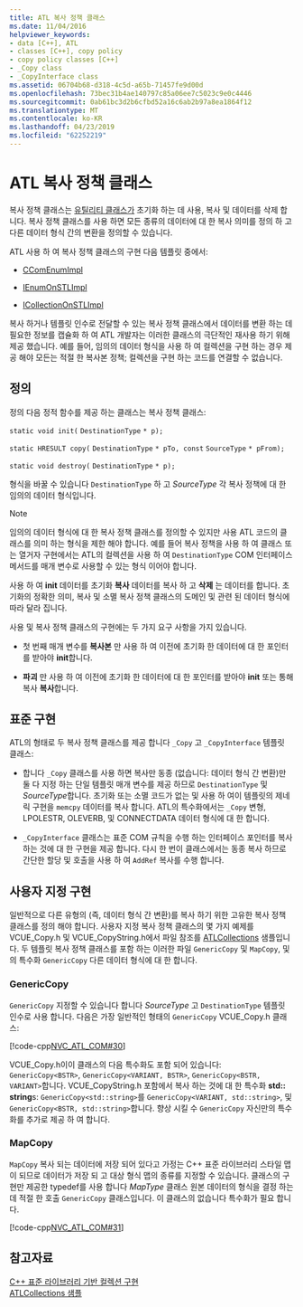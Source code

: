 ```yaml
---
title: ATL 복사 정책 클래스
ms.date: 11/04/2016
helpviewer_keywords:
- data [C++], ATL
- classes [C++], copy policy
- copy policy classes [C++]
- _Copy class
- _CopyInterface class
ms.assetid: 06704b68-d318-4c5d-a65b-71457fe9d00d
ms.openlocfilehash: 73bec31b4ae140797c85a06ee7c5023c9e0c4446
ms.sourcegitcommit: 0ab61bc3d2b6cfbd52a16c6ab2b97a8ea1864f12
ms.translationtype: MT
ms.contentlocale: ko-KR
ms.lasthandoff: 04/23/2019
ms.locfileid: "62252219"
---
```

# <a name="atl-copy-policy-classes"></a>ATL 복사 정책 클래스

복사 정책 클래스는 [유틸리티 클래스가](../atl/utility-classes.md) 초기화 하는 데 사용, 복사 및 데이터를 삭제 합니다. 복사 정책 클래스를 사용 하면 모든 종류의 데이터에 대 한 복사 의미를 정의 하 고 다른 데이터 형식 간의 변환을 정의할 수 있습니다.

ATL 사용 하 여 복사 정책 클래스의 구현 다음 템플릿 중에서:

- [CComEnumImpl](../atl/reference/ccomenumimpl-class.md)

- [IEnumOnSTLImpl](../atl/reference/ienumonstlimpl-class.md)

- [ICollectionOnSTLImpl](../atl/reference/icollectiononstlimpl-class.md)

복사 하거나 템플릿 인수로 전달할 수 있는 복사 정책 클래스에서 데이터를 변환 하는 데 필요한 정보를 캡슐화 하 여 ATL 개발자는 이러한 클래스의 극단적인 재사용 하기 위해 제공 했습니다. 예를 들어, 임의의 데이터 형식을 사용 하 여 컬렉션을 구현 하는 경우 제공 해야 모든는 적절 한 복사본 정책; 컬렉션을 구현 하는 코드를 연결할 수 없습니다.

## <a name="definition"></a>정의

정의 다음 정적 함수를 제공 하는 클래스는 복사 정책 클래스:

`static void init(` `DestinationType` `* p);`

`static HRESULT copy(` `DestinationType` `* pTo, const`  `SourceType` `* pFrom);`

`static void destroy(` `DestinationType` `* p);`

형식을 바꿀 수 있습니다 `DestinationType` 하 고 *SourceType* 각 복사 정책에 대 한 임의의 데이터 형식입니다.

> [!NOTE]
>  임의의 데이터 형식에 대 한 복사 정책 클래스를 정의할 수 있지만 사용 ATL 코드의 클래스를 의미 하는 형식을 제한 해야 합니다. 예를 들어 복사 정책을 사용 하 여 클래스 또는 열거자 구현에서는 ATL의 컬렉션을 사용 하 여 `DestinationType` COM 인터페이스 메서드를 매개 변수로 사용할 수 있는 형식 이어야 합니다.

사용 하 여 **init** 데이터를 초기화 **복사** 데이터를 복사 하 고 **삭제** 는 데이터를 합니다. 초기화의 정확한 의미, 복사 및 소멸 복사 정책 클래스의 도메인 및 관련 된 데이터 형식에 따라 달라 집니다.

사용 및 복사 정책 클래스의 구현에는 두 가지 요구 사항을 가지 있습니다.

- 첫 번째 매개 변수를 **복사본** 만 사용 하 여 이전에 초기화 한 데이터에 대 한 포인터를 받아야 **init**합니다.

- **파괴** 만 사용 하 여 이전에 초기화 한 데이터에 대 한 포인터를 받아야 **init** 또는 통해 복사 **복사**합니다.

## <a name="standard-implementations"></a>표준 구현

ATL의 형태로 두 복사 정책 클래스를 제공 합니다 `_Copy` 고 `_CopyInterface` 템플릿 클래스:

- 합니다 `_Copy` 클래스를 사용 하면 복사만 동종 (없습니다: 데이터 형식 간 변환)만 둘 다 지정 하는 단일 템플릿 매개 변수를 제공 하므로 `DestinationType` 및 *SourceType*합니다. 초기화 또는 소멸 코드가 없는 및 사용 하 여이 템플릿의 제네릭 구현을 `memcpy` 데이터를 복사 합니다. ATL의 특수화에서는 `_Copy` 변형, LPOLESTR, OLEVERB, 및 CONNECTDATA 데이터 형식에 대 한 합니다.

- `_CopyInterface` 클래스는 표준 COM 규칙을 수행 하는 인터페이스 포인터를 복사 하는 것에 대 한 구현을 제공 합니다. 다시 한 번이 클래스에서는 동종 복사 하므로 간단한 할당 및 호출을 사용 하 여 `AddRef` 복사를 수행 합니다.

## <a name="custom-implementations"></a>사용자 지정 구현

일반적으로 다른 유형의 (즉, 데이터 형식 간 변환)를 복사 하기 위한 고유한 복사 정책 클래스를 정의 해야 합니다. 사용자 지정 복사 정책 클래스의 몇 가지 예제를 VCUE_Copy.h 및 VCUE_CopyString.h에서 파일 참조를 [ATLCollections](../overview/visual-cpp-samples.md) 샘플입니다. 두 템플릿 복사 정책 클래스를 포함 하는 이러한 파일 `GenericCopy` 및 `MapCopy`, 및의 특수화 `GenericCopy` 다른 데이터 형식에 대 한 합니다.

### <a name="genericcopy"></a>GenericCopy

`GenericCopy` 지정할 수 있습니다 합니다 *SourceType* 고 `DestinationType` 템플릿 인수로 사용 합니다. 다음은 가장 일반적인 형태의 `GenericCopy` VCUE_Copy.h 클래스:

[!code-cpp[NVC_ATL_COM#30](../atl/codesnippet/cpp/atl-copy-policy-classes_1.h)]

VCUE_Copy.h이이 클래스의 다음 특수화도 포함 되어 있습니다: `GenericCopy<BSTR>`, `GenericCopy<VARIANT, BSTR>`, `GenericCopy<BSTR, VARIANT>`합니다. VCUE_CopyString.h 포함에서 복사 하는 것에 대 한 특수화 **std:: string**s: `GenericCopy<std::string>`를 `GenericCopy<VARIANT, std::string>`, 및 `GenericCopy<BSTR, std::string>`합니다. 향상 시킬 수 `GenericCopy` 자신만의 특수화를 추가로 제공 하 여 합니다.

### <a name="mapcopy"></a>MapCopy

`MapCopy` 복사 되는 데이터에 저장 되어 있다고 가정는 C++ 표준 라이브러리 스타일 맵이 되므로 데이터가 저장 되 고 대상 형식 맵의 종류를 지정할 수 있습니다. 클래스의 구현만 제공한 typedef를 사용 합니다 *MapType* 클래스 원본 데이터의 형식을 결정 하는 데 적절 한 호출 `GenericCopy` 클래스입니다. 이 클래스의 없습니다 특수화가 필요 합니다.

[!code-cpp[NVC_ATL_COM#31](../atl/codesnippet/cpp/atl-copy-policy-classes_2.h)]

## <a name="see-also"></a>참고자료

[C++ 표준 라이브러리 기반 컬렉션 구현](../atl/implementing-an-stl-based-collection.md)<br/>
[ATLCollections 샘플](../overview/visual-cpp-samples.md)
